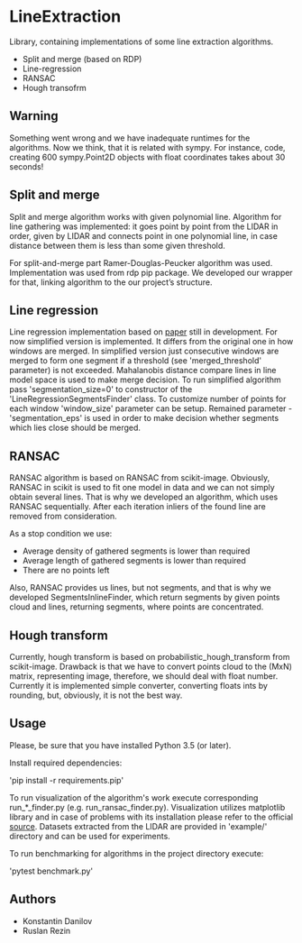 # LineExtraction
Library, containing implementations of some line extraction algorithms.

* Split and merge (based on RDP)
* Line-regression
* RANSAC
* Hough transofrm

## Warning

Something went wrong and we have inadequate runtimes for the algorithms.
Now we think, that it is related with sympy. For instance, code, creating 600 sympy.Point2D objects with float coordinates takes about 30 seconds!

## Split and merge
Split and merge algorithm works with given polynomial line. Algorithm for line gathering was implemented: it goes point by point from the LIDAR in order, given by LIDAR and connects point in one polynomial line, in case distance between them is less than some given threshold.

For split-and-merge part Ramer-Douglas-Peucker algorithm was used. Implementation was used from rdp pip package. We developed our wrapper for that, linking algorithm to the our project’s structure.

## Line regression

Line regression implementation based on [paper](https://www.research-collection.ethz.ch/bitstream/handle/20.500.11850/82607/eth-8401-01.pdf) still in development.
For now simplified version is implemented. It differs from the original one in how windows are merged. In simplified version just
consecutive windows are merged to form one segment if a threshold (see 'merged_threshold' parameter) is not exceeded.
Mahalanobis distance compare lines in line model space is used to make merge decision.
To run simplified algorithm pass 'segmentation_size=0' to constructor of the 'LineRegressionSegmentsFinder' class.
To customize number of points for each window 'window_size' parameter can be setup.
Remained parameter - 'segmentation_eps' is used in order to make decision whether segments which lies close should be merged.

## RANSAC

RANSAC algorithm is based on RANSAC from scikit-image. Obviously, RANSAC in scikit is used to fit one model in data and we can not simply obtain several lines.
That is why we developed an algorithm, which uses RANSAC sequentially. After each iteration inliers of the found line are removed from consideration.

As a stop condition we use:

* Average density of gathered segments is lower than required
* Average length of gathered segments is lower than required
* There are no points left

Also, RANSAC provides us lines, but not segments, and that is why we developed SegmentsInlineFinder, which return segments by given points cloud and lines, returning segments, where points are concentrated.

## Hough transform

Currently, hough transform is based on probabilistic_hough_transform from scikit-image. Drawback is that we have to convert points cloud to the (MxN) matrix, representing image, therefore, we should deal with float number. Currently it is implemented simple converter, converting floats ints by rounding, but, obviously, it is not the best way.

## Usage

Please, be sure that you have installed Python 3.5 (or later).

Install required dependencies:

'pip install -r requirements.pip'

To run visualization of the algorithm's work execute corresponding run_*_finder.py (e.g. run_ransac_finder.py).
Visualization utilizes matplotlib library and in case of problems with its installation please refer to the
official [source](https://matplotlib.org/faq/installing_faq.html).
Datasets extracted from the LIDAR are provided in 'example/' directory and can be used for experiments.

To run benchmarking for algorithms in the project directory execute:

'pytest benchmark.py'

## Authors

* Konstantin Danilov
* Ruslan Rezin